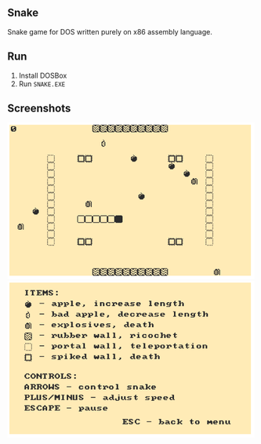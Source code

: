## Snake

Snake game for DOS written purely on x86 assembly language.

## Run

1. Install DOSBox
2. Run `SNAKE.EXE`

## Screenshots

![Screenshot](/screenshots/gameplay.png?raw=true)
![Screenshot](/screenshots/help.png?raw=true)
